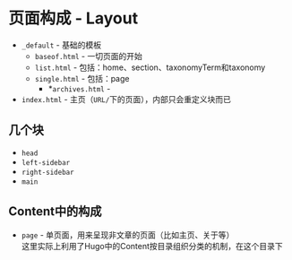# 页面构成 - Layout

* `_default` - 基础的模板
  * `baseof.html` - 一切页面的开始
  * `list.html` - 包括：home、section、taxonomyTerm和taxonomy
  * `single.html` - 包括：page
    * *`archives.html` -  
* `index.html` - 主页（`URL/`下的页面），内部只会重定义块而已

## 几个块

* `head`
* `left-sidebar`
* `right-sidebar`
* `main`

## Content中的构成

* `page` - 单页面，用来呈现非文章的页面（比如主页、关于等）  
  这里实际上利用了Hugo中的Content按目录组织分类的机制，在这个目录下